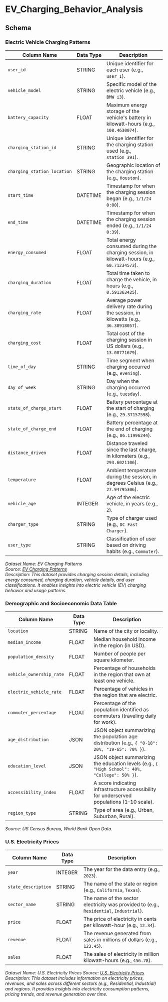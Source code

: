 # EV_Charging_Behavior_Analysis

## Schema

### Electric Vehicle Charging Patterns

| **Column Name**             | **Data Type**      | **Description**                                                                                  |
|-----------------------------|--------------------|--------------------------------------------------------------------------------------------------|
| `user_id`                   | STRING       | Unique identifier for each user (e.g., `user_1`).                                               |
| `vehicle_model`             | STRING      | Specific model of the electric vehicle (e.g., `BMW i3`).                                        |
| `battery_capacity`      | FLOAT       | Maximum energy storage of the vehicle's battery in kilowatt-hours (e.g., `108.4630074`).        |
| `charging_station_id`       | STRING       | Unique identifier for the charging station used (e.g., `station_391`).                         |
| `charging_station_location` | STRING      | Geographic location of the charging station (e.g., `Houston`).                                  |
| `start_time`                | DATETIME          | Timestamp for when the charging session began (e.g., `1/1/24 0:00`).                           |
| `end_time`                  | DATETIME          | Timestamp for when the charging session ended (e.g., `1/1/24 0:39`).                           |
| `energy_consumed`       | FLOAT       | Total energy consumed during the charging session, in kilowatt-hours (e.g., `60.71234573`).     |
| `charging_duration`   | FLOAT       | Total time taken to charge the vehicle, in hours (e.g., `0.591363425`).                         |
| `charging_rate`          | FLOAT       | Average power delivery rate during the session, in kilowatts (e.g., `36.38918057`).             |
| `charging_cost`         | FLOAT       | Total cost of the charging session in US dollars (e.g., `13.08771679`).                         |
| `time_of_day`               | STRING       | Time segment when charging occurred (e.g., `evening`).                                          |
| `day_of_week`               | STRING       | Day when the charging occurred (e.g., `tuesday`).                                               |
| `state_of_charge_start`     | FLOAT       | Battery percentage at the start of charging (e.g., `29.37157598`).                              |
| `state_of_charge_end`       | FLOAT       | Battery percentage at the end of charging (e.g., `86.11996244`).                                |
| `distance_driven`           | FLOAT       | Distance traveled since the last charge, in kilometers (e.g., `293.6021106`).                   |
| `temperature`               | FLOAT       | Ambient temperature during the session, in degrees Celsius (e.g., `27.94795306`).              |
| `vehicle_age`               | INTEGER           | Age of the electric vehicle, in years (e.g., `2`).                                              |
| `charger_type`              | STRING       | Type of charger used (e.g., `DC Fast Charger`).                                                 |
| `user_type`                 | STRING       | Classification of user based on driving habits (e.g., `Commuter`).                              |

*Dataset Name: EV Charging Patterns*  
*Source: [EV Charging Patterns](https://www.kaggle.com/code/jaishumeda/ev-charging-patterns/)*  
*Description: This dataset provides charging session details, including energy consumed, charging duration, vehicle details, and user classifications. It enables insights into electric vehicle (EV) charging behavior and usage patterns.*

### Demographic and Socioeconomic Data Table

| Column Name            | Data Type    | Description                                                                                     |
|------------------------|--------------|-------------------------------------------------------------------------------------------------|
| `location`             | STRING| Name of the city or locality.                                                                  |
| `median_income`        | FLOAT       | Median household income in the region (in USD).                                                |
| `population_density`   | FLOAT       | Number of people per square kilometer.                                                         |
| `vehicle_ownership_rate`| FLOAT      | Percentage of households in the region that own at least one vehicle.                          |
| `electric_vehicle_rate`| FLOAT       | Percentage of vehicles in the region that are electric.                                        |
| `commuter_percentage`  | FLOAT       | Percentage of the population identified as commuters (traveling daily for work).               |
| `age_distribution`     | JSON        | JSON object summarizing the population age distribution (e.g., `{ "0-18": 20%, "19-65": 70% }`).|
| `education_level`      | JSON        | JSON object summarizing the education levels (e.g., `{ "High School": 40%, "College": 50% }`). |
| `accessibility_index`  | FLOAT       | A score indicating infrastructure accessibility for underserved populations (1–10 scale).       |
| `region_type`          | STRING | Type of area (e.g., Urban, Suburban, Rural).                                                   |

*Source: US Census Bureau, World Bank Open Data.*

### U.S. Electricity Prices

| **Column Name**       | **Data Type**      | **Description**                                                                              |
|------------------------|--------------------|---------------------------------------------------------------------------------------------|
| `year`                | INTEGER           | The year for the data entry (e.g., `2023`).                                                |                         |
| `state_description`   | STRING      | The name of the state or region (e.g., `California`, `Texas`).                             |
| `sector_name`         | STRING      | The name of the sector electricity was provided to (e.g., `Residential`, `Industrial`).    |
| `price`               | FLOAT             | The price of electricity in cents per kilowatt-hour (e.g., `12.34`).                       |
| `revenue`             | FLOAT             | The revenue generated from sales in millions of dollars (e.g., `123.45`).                  |
| `sales`               | FLOAT             | The sales of electricity in million kilowatt-hours (e.g., `456.78`).                       |

*Dataset Name: U.S. Electricity Prices*
*Source: [U.S. Electricity Prices](https://www.kaggle.com/datasets/alistairking/electricity-prices)*  
*Description: This dataset includes information on electricity prices, revenues, and sales across different sectors (e.g., Residential, Industrial) and regions. It provides insights into electricity consumption patterns, pricing trends, and revenue generation over time.*  
